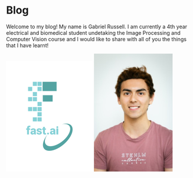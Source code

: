 # Blog

Welcome to my blog! My name is Gabriel Russell. I am currently a 4th year electrical and biomedical student undetaking the Image Processing and Computer Vision course and I would like to share with all of you the things that I have learnt!


![Image of fast.ai logo](images/logo.png)
![Profile Photo](images/profile.png)

